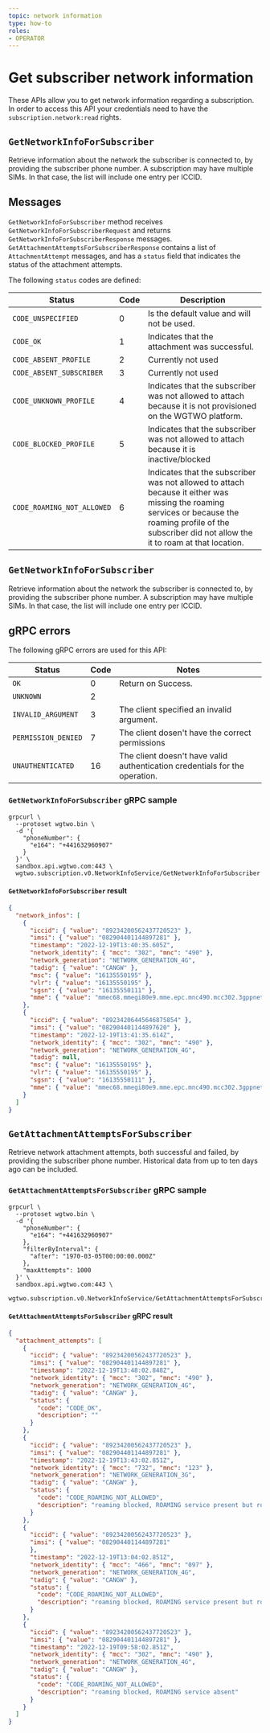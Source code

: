 ```yaml
---
topic: network information
type: how-to
roles:
- OPERATOR
---
```


# Get subscriber network information

These APIs allow you to get network information regarding a subscription.
In order to access this API your credentials need to have the `subscription.network:read` rights.

## `GetNetworkInfoForSubscriber`

Retrieve information about the network the subscriber is connected to, by providing the subscriber
phone number.
A subscription may have multiple SIMs. In that case, the list will include one entry per ICCID.

## Messages

`GetNetworkInfoForSubscriber` method receives `GetNetworkInfoForSubscriberRequest` and
returns `GetNetworkInfoForSubscriberResponse` messages.
`GetAttachmentAttemptsForSubscriberResponse` contains a list of `AttachmentAttempt` messages, and
has a `status` field that indicates the status of the attachment attempts.

The following `status` codes are defined:

| Status                     | Code | Description                                                                                                                                                                                                |
|----------------------------|------|------------------------------------------------------------------------------------------------------------------------------------------------------------------------------------------------------------|
| `CODE_UNSPECIFIED`         | 0    | Is the default value and will not be used.                                                                                                                                                                 |
| `CODE_OK`                  | 1    | Indicates that the attachment was successful.                                                                                                                                                              |
| `CODE_ABSENT_PROFILE`      | 2    | Currently not used                                                                                                                                                                                         |
| `CODE_ABSENT_SUBSCRIBER`   | 3    | Currently not used                                                                                                                                                                                         |
| `CODE_UNKNOWN_PROFILE`     | 4    | Indicates that the subscriber was not allowed to attach because it is not provisioned on the WGTWO platform.                                                                                               |
| `CODE_BLOCKED_PROFILE`     | 5    | Indicates that the subscriber was not allowed to attach because it is inactive/blocked                                                                                                                     |
| `CODE_ROAMING_NOT_ALLOWED` | 6    | Indicates that the subscriber was not allowed to attach because it either was missing the roaming services or because the roaming profile of the subscriber did not allow the it to roam at that location. |

## `GetNetworkInfoForSubscriber`

Retrieve information about the network the subscriber is connected to, by providing the subscriber
phone number.
A subscription may have multiple SIMs. In that case, the list will include one entry per ICCID.

## gRPC errors

The following gRPC errors are used for this API:

| Status               | Code | Notes                                                                       |
|----------------------|-----|-----------------------------------------------------------------------------|
| `OK`                 | 0   | Return on Success.                                                          |
| `UNKNOWN`            | 2   |                                                                             |
| `INVALID_ARGUMENT`   | 3   | The client specified an invalid argument.                                   |
| `PERMISSION_DENIED`  | 7   | The client dosen't have the correct permissions                             |
| `UNAUTHENTICATED`    | 16  | The client doesn't have valid authentication credentials for the operation. |

### `GetNetworkInfoForSubscriber` gRPC sample

```shell
grpcurl \
  --protoset wgtwo.bin \
  -d '{
    "phoneNumber": {
      "e164": "+441632960907"
    }
  }' \
  sandbox.api.wgtwo.com:443 \
  wgtwo.subscription.v0.NetworkInfoService/GetNetworkInfoForSubscriber
```

#### `GetNetworkInfoForSubscriber` result

```json
{
  "network_infos": [
    {
      "iccid": { "value": "89234200562437720523" },
      "imsi": { "value": "082904401144897281" },
      "timestamp": "2022-12-19T13:40:35.605Z",
      "network_identity": { "mcc": "302", "mnc": "490" },
      "network_generation": "NETWORK_GENERATION_4G",
      "tadig": { "value": "CANGW" },
      "msc": { "value": "16135550195" },
      "vlr": { "value": "16135550195" },
      "sgsn": { "value": "16135550111" },
      "mme": { "value": "mmec68.mmegi80e9.mme.epc.mnc490.mcc302.3gppnetwork.org"}
    },
    {
      "iccid": { "value": "89234206445646875854" },
      "imsi": { "value": "082904401144897620" },
      "timestamp": "2022-12-19T13:41:35.614Z",
      "network_identity": { "mcc": "302", "mnc": "490" },
      "network_generation": "NETWORK_GENERATION_4G",
      "tadig": null,
      "msc": { "value": "16135550195" },
      "vlr": { "value": "16135550195" },
      "sgsn": { "value": "16135550111" },
      "mme": { "value": "mmec68.mmegi80e9.mme.epc.mnc490.mcc302.3gppnetwork.org" }
    }
  ]
}

```

## `GetAttachmentAttemptsForSubscriber`

Retrieve network attachment attempts, both successful and failed, by providing the subscriber phone number.
Historical data from up to ten days ago can be included.

### `GetAttachmentAttemptsForSubscriber` gRPC sample

```shell
grpcurl \
  --protoset wgtwo.bin \
  -d '{
    "phoneNumber": {
      "e164": "+441632960907"
    },
    "filterByInterval": {
      "after": "1970-03-05T00:00:00.000Z"
    },
    "maxAttempts": 1000
  }' \
  sandbox.api.wgtwo.com:443 \
  wgtwo.subscription.v0.NetworkInfoService/GetAttachmentAttemptsForSubscriber
```

#### `GetAttachmentAttemptsForSubscriber` gRPC result

```json
{
  "attachment_attempts": [
    {
      "iccid": { "value": "89234200562437720523" },
      "imsi": { "value": "082904401144897281" },
      "timestamp": "2022-12-19T13:48:02.848Z",
      "network_identity": { "mcc": "302", "mnc": "490" },
      "network_generation": "NETWORK_GENERATION_4G",
      "tadig": { "value": "CANGW" },
      "status": {
        "code": "CODE_OK",
        "description": ""
      }
    },
    {
      "iccid": { "value": "89234200562437720523" },
      "imsi": { "value": "082904401144897281" },
      "timestamp": "2022-12-19T13:43:02.851Z",
      "network_identity": { "mcc": "732", "mnc": "123" },
      "network_generation": "NETWORK_GENERATION_3G",
      "tadig": { "value": "CANGW" },
      "status": {
        "code": "CODE_ROAMING_NOT_ALLOWED",
        "description": "roaming blocked, ROAMING service present but roaming on [732/123] (from SGSN_GLOBAL_TITLE/573160023004/) blocked by roaming profile 90"
      }
    },
    {
      "iccid": { "value": "89234200562437720523" },
      "imsi": { "value": "082904401144897281"
      },
      "timestamp": "2022-12-19T13:04:02.851Z",
      "network_identity": { "mcc": "466", "mnc": "097" },
      "network_generation": "NETWORK_GENERATION_4G",
      "tadig": { "value": "CANGW" },
      "status": {
        "code": "CODE_ROAMING_NOT_ALLOWED",
        "description": "roaming blocked, ROAMING service present but roaming on [466/097] (from MME_HOSTNAME/mmec22.mmegi2000.mme.epc.mnc097.mcc466.3gppnetwork.org/) blocked by roaming profile 90"
      }
    },
    {
      "iccid": { "value": "89234200562437720523" },
      "imsi": { "value": "082904401144897281" },
      "timestamp": "2022-12-19T09:58:02.851Z",
      "network_identity": { "mcc": "302", "mnc": "490" },
      "network_generation": "NETWORK_GENERATION_4G",
      "tadig": { "value": "CANGW" },
      "status": {
        "code": "CODE_ROAMING_NOT_ALLOWED",
        "description": "roaming blocked, ROAMING service absent"
      }
    }
  ]
}
```
